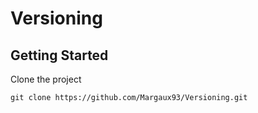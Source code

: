 # Versioning

## Getting Started

Clone the project

```
git clone https://github.com/Margaux93/Versioning.git
```